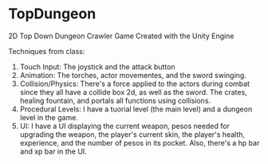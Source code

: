 # TopDungeon
 2D Top Down Dungeon Crawler Game Created with the Unity Engine
 
Techniques from class:
1. Touch Input: The joystick and the attack button
2. Animation: The torches, actor movementes, and the sword swinging.
3. Collision/Physics: There's a force applied to the actors during combat since they all have a collide box 2d, as well as the sword. The crates, healing fountain, and portals all functions using collisions.
4. Procedural Levels: I have a tuorial level (the main level) and a dungeon level in the game.
5. UI: I have a UI displaying the current weapon, pesos needed for upgrading the weapon, the player's current skin, the player's health, experience, and the number of pesos in its pocket. Also, there's a hp bar and xp bar in the UI.
